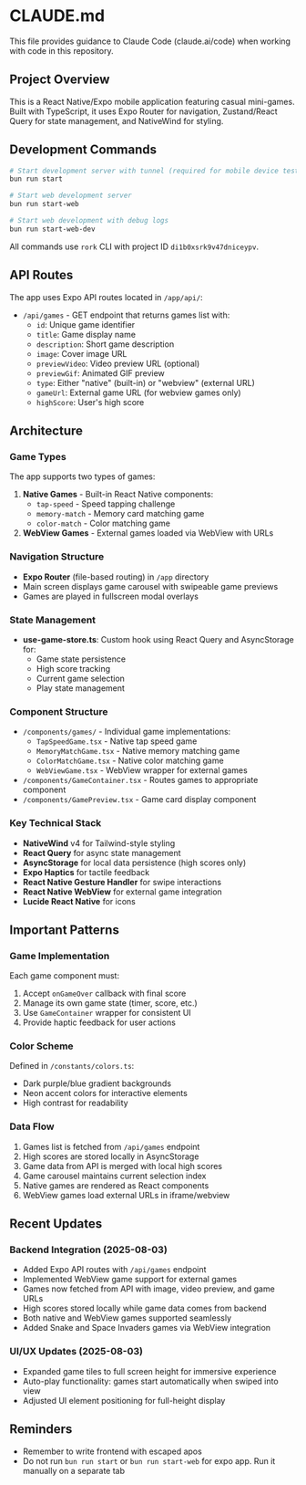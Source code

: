 # CLAUDE.md

This file provides guidance to Claude Code (claude.ai/code) when working with code in this repository.

## Project Overview

This is a React Native/Expo mobile application featuring casual mini-games. Built with TypeScript, it uses Expo Router for navigation, Zustand/React Query for state management, and NativeWind for styling.

## Development Commands

```bash
# Start development server with tunnel (required for mobile device testing)
bun run start

# Start web development server
bun run start-web

# Start web development with debug logs
bun run start-web-dev
```

All commands use `rork` CLI with project ID `di1b0xsrk9v47dniceypv`.

## API Routes

The app uses Expo API routes located in `/app/api/`:
- `/api/games` - GET endpoint that returns games list with:
  - `id`: Unique game identifier
  - `title`: Game display name
  - `description`: Short game description
  - `image`: Cover image URL
  - `previewVideo`: Video preview URL (optional)
  - `previewGif`: Animated GIF preview
  - `type`: Either "native" (built-in) or "webview" (external URL)
  - `gameUrl`: External game URL (for webview games only)
  - `highScore`: User's high score

## Architecture

### Game Types
The app supports two types of games:
1. **Native Games** - Built-in React Native components:
   - `tap-speed` - Speed tapping challenge
   - `memory-match` - Memory card matching game  
   - `color-match` - Color matching game
2. **WebView Games** - External games loaded via WebView with URLs

### Navigation Structure
- **Expo Router** (file-based routing) in `/app` directory
- Main screen displays game carousel with swipeable game previews
- Games are played in fullscreen modal overlays

### State Management
- **use-game-store.ts**: Custom hook using React Query and AsyncStorage for:
  - Game state persistence
  - High score tracking
  - Current game selection
  - Play state management

### Component Structure
- `/components/games/` - Individual game implementations:
  - `TapSpeedGame.tsx` - Native tap speed game
  - `MemoryMatchGame.tsx` - Native memory matching game
  - `ColorMatchGame.tsx` - Native color matching game
  - `WebViewGame.tsx` - WebView wrapper for external games
- `/components/GameContainer.tsx` - Routes games to appropriate component
- `/components/GamePreview.tsx` - Game card display component

### Key Technical Stack
- **NativeWind** v4 for Tailwind-style styling
- **React Query** for async state management
- **AsyncStorage** for local data persistence (high scores only)
- **Expo Haptics** for tactile feedback
- **React Native Gesture Handler** for swipe interactions
- **React Native WebView** for external game integration
- **Lucide React Native** for icons

## Important Patterns

### Game Implementation
Each game component must:
1. Accept `onGameOver` callback with final score
2. Manage its own game state (timer, score, etc.)
3. Use `GameContainer` wrapper for consistent UI
4. Provide haptic feedback for user actions

### Color Scheme
Defined in `/constants/colors.ts`:
- Dark purple/blue gradient backgrounds
- Neon accent colors for interactive elements
- High contrast for readability

### Data Flow
1. Games list is fetched from `/api/games` endpoint
2. High scores are stored locally in AsyncStorage
3. Game data from API is merged with local high scores
4. Game carousel maintains current selection index
5. Native games are rendered as React components
6. WebView games load external URLs in iframe/webview

## Recent Updates

### Backend Integration (2025-08-03)
- Added Expo API routes with `/api/games` endpoint
- Implemented WebView game support for external games
- Games now fetched from API with image, video preview, and game URLs
- High scores stored locally while game data comes from backend
- Both native and WebView games supported seamlessly
- Added Snake and Space Invaders games via WebView integration

### UI/UX Updates (2025-08-03)
- Expanded game tiles to full screen height for immersive experience
- Auto-play functionality: games start automatically when swiped into view
- Adjusted UI element positioning for full-height display

## Reminders
- Remember to write frontend with escaped apos
- Do not run `bun run start` or `bun run start-web` for expo app. Run it manually on a separate tab